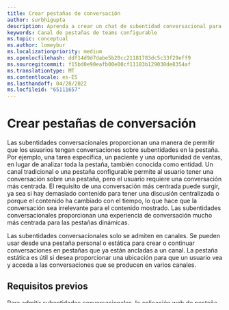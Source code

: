 ```yaml
---
title: Crear pestañas de conversación
author: surbhigupta
description: Aprenda a crear un chat de subentidad conversacional para las pestañas del canal para administrar conversaciones mediante ejemplos de código.
keywords: Canal de pestañas de teams configurable
ms.topic: conceptual
ms.author: lomeybur
ms.localizationpriority: medium
ms.openlocfilehash: ddf14d9d7dabe5b20cc21181783dc5c33f29eff9
ms.sourcegitcommit: f15bd0e90eafb00e00cf11183b129038de8354af
ms.translationtype: MT
ms.contentlocale: es-ES
ms.lasthandoff: 04/28/2022
ms.locfileid: "65111657"
---
```

# <a name="create-conversational-tabs"></a>Crear pestañas de conversación

Las subentidades conversacionales proporcionan una manera de permitir que los usuarios tengan conversaciones sobre subentidades en la pestaña. Por ejemplo, una tarea específica, un paciente y una oportunidad de ventas, en lugar de analizar toda la pestaña, también conocida como entidad. Un canal tradicional o una pestaña configurable permite al usuario tener una conversación sobre una pestaña, pero el usuario requiere una conversación más centrada. El requisito de una conversación más centrada puede surgir, ya sea si hay demasiado contenido para tener una discusión centralizada o porque el contenido ha cambiado con el tiempo, lo que hace que la conversación sea irrelevante para el contenido mostrado. Las subentidades conversacionales proporcionan una experiencia de conversación mucho más centrada para las pestañas dinámicas.

Las subentidades conversacionales solo se admiten en canales. Se pueden usar desde una pestaña personal o estática para crear o continuar conversaciones en pestañas que ya están ancladas a un canal. La pestaña estática es útil si desea proporcionar una ubicación para que un usuario vea y acceda a las conversaciones que se producen en varios canales.

## <a name="prerequisites"></a>Requisitos previos

Para admitir subentidades conversacionales, la aplicación web de pestaña debe tener la capacidad de almacenar una asignación entre conversaciones de subentidades ↔ en una base de datos back-end. `conversationId` Se proporciona , pero debe almacenarlo `conversationId` y devolverlo a Teams para que los usuarios continúen la conversación.

## <a name="start-a-new-conversation"></a>Iniciar una nueva conversación

Para iniciar una nueva conversación, use la `openConversation()` función . Este método controla el inicio y la continuación de una conversación. Las entradas de la función cambian en función de la acción que quiera realizar, desde la perspectiva del usuario, lo que abre el panel de conversación a la derecha de la pantalla, ya sea para iniciar una conversación o continuar una conversación.

``` javascript
microsoftTeams.conversations.openConversation(openConversationRequest);
```

**openConversation** toma las siguientes entradas para iniciar una conversación en un canal:

* **subEntityId**: el identificador de su subentidad específica. Por ejemplo, task-123.
* **entityId**: el identificador de la instancia de pestaña cuando se creó. El identificador es importante para volver a la misma instancia de pestaña.
* **channelId**: el canal en el que reside la instancia de pestaña.
   > [!NOTE]
   > **ChannelId** es opcional para las pestañas de canal. Sin embargo, se recomienda mantener la implementación en todas las pestañas estáticas y de canal.
* **title**: el título que se muestra al usuario en el panel de chat.

La mayoría de estos valores también se pueden recuperar de la `getContext` API.

```javascript
microsoftTeams.conversations.openConversation({“subEntityId”:”task-1”, “entityId”: “tabInstanceId-1”, “channelId”: ”19:baa6e71f65b948d189bf5c892baa8e5a@thread.skype”, “title”: "Task Title”});
```

En la imagen siguiente se muestra el panel de conversación:

![Subentlaciones conversacionales: iniciar conversación](~/assets/images/tabs/conversational-subentities/start-conversation.png)

Si el usuario inicia una conversación, es importante escuchar la devolución de llamada de ese evento para recuperar y guardar el **conversationId**:

```javascript
microsoftTeams.conversations.onStartConversation = (conversationResponse) => {
    // console.log(conversationReponse.conversationId)
};
```

El `conversationResponse` objeto contiene información relacionada con la conversación que se inició. Se recomienda guardar todas las propiedades de este objeto de respuesta para su uso posterior.

## <a name="continue-a-conversation"></a>Continuar una conversación

Una vez iniciada una conversación, las llamadas posteriores a `openConversation()` requerir también proporcionan las mismas entradas que al [iniciar una nueva conversación](#start-a-new-conversation), pero también incluyen **conversationId**. El panel de conversación se abre para los usuarios con la conversación adecuada a la vista. Los usuarios pueden ver mensajes nuevos o entrantes en tiempo real.

En la imagen siguiente se muestra el panel de conversación con la conversación adecuada:

![Subentlaciones conversacionales: continuar la conversación](~/assets/images/tabs/conversational-subentities/continue-conversation.png)

## <a name="enhance-a-conversation"></a>Mejora de una conversación

Es importante que la pestaña incluya [vínculos profundos a su subentidad](~/concepts/build-and-test/deep-links.md). Por ejemplo, el usuario que selecciona el vínculo profundo de la pestaña chiclet de la conversación del canal. El comportamiento esperado es recibir el vínculo profundo, abrir esa subentidad y, a continuación, abrir el panel de conversación para esa subentidad.

Para admitir subentidades conversacionales desde la pestaña personal o estática, no es necesario cambiar nada en la implementación. Solo se admiten conversaciones iniciales o continuas desde pestañas de canal que ya están ancladas. Admitir pestañas estáticas le permite proporcionar una única ubicación para que los usuarios interactúen con todas sus subentidades. Es importante guardar `subEntityId`, `entityId`y `channelId` cuando la pestaña se crea originalmente en un canal para tener las propiedades adecuadas al abrir la vista de conversación en una pestaña estática.

## <a name="close-a-conversation"></a>Cerrar una conversación

Puede cerrar manualmente la vista de conversación llamando a la `closeConversation()` función .

```javascript
microsoftTeams.conversations.closeConversation();
```

También puede escuchar un evento cuando un usuario cierra la vista de conversación.

```javascript
microsoftTeams.conversations.onCloseConversation = (conversationResponse) => {
    // console.log(conversationResponse)
};
```

## <a name="code-sample"></a>Ejemplo de código

| Ejemplo de nombre | Descripción | C# |Node.js|
|-------------|-------------|------|----|
|Pestaña Crear conversación| Microsoft Teams aplicación de ejemplo de pestaña para mostrar la pestaña crear conversación. | [View](https://github.com/OfficeDev/Microsoft-Teams-Samples/tree/main/samples/tab-conversations/csharp) |  [View](https://github.com/OfficeDev/Microsoft-Teams-Samples/tree/main/samples/tab-conversations/nodejs) |

## <a name="next-step"></a>Paso siguiente

> [!div class="nextstepaction"]
> [Cambios del margen de pestaña](~/resources/removing-tab-margins.md)

## <a name="see-also"></a>Consulte también

* [pestañas de Teams](~/tabs/what-are-tabs.md)
* [Crear una pestaña personal](~/tabs/how-to/create-personal-tab.md)
* [Crear una pestaña de canal o grupo](~/tabs/how-to/create-channel-group-tab.md)
* [Pestañas en dispositivos móviles](~/tabs/design/tabs-mobile.md)
* [Compilar pestañas con tarjetas adaptables](~/tabs/how-to/build-adaptive-card-tabs.md)
